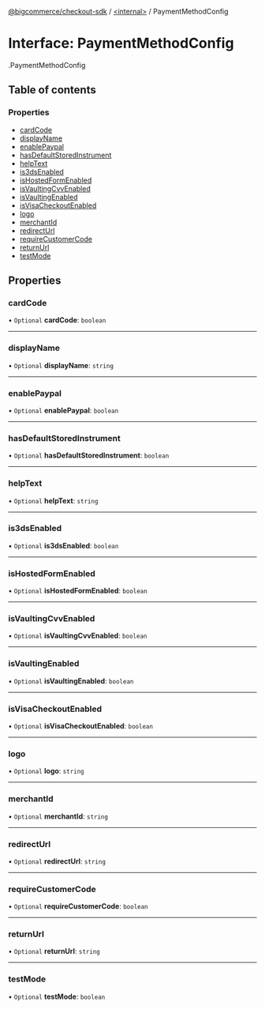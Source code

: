 [@bigcommerce/checkout-sdk](../README.md) / [<internal\>](../modules/internal_.md) / PaymentMethodConfig

# Interface: PaymentMethodConfig

[<internal>](../modules/internal_.md).PaymentMethodConfig

## Table of contents

### Properties

- [cardCode](internal_.PaymentMethodConfig.md#cardcode)
- [displayName](internal_.PaymentMethodConfig.md#displayname)
- [enablePaypal](internal_.PaymentMethodConfig.md#enablepaypal)
- [hasDefaultStoredInstrument](internal_.PaymentMethodConfig.md#hasdefaultstoredinstrument)
- [helpText](internal_.PaymentMethodConfig.md#helptext)
- [is3dsEnabled](internal_.PaymentMethodConfig.md#is3dsenabled)
- [isHostedFormEnabled](internal_.PaymentMethodConfig.md#ishostedformenabled)
- [isVaultingCvvEnabled](internal_.PaymentMethodConfig.md#isvaultingcvvenabled)
- [isVaultingEnabled](internal_.PaymentMethodConfig.md#isvaultingenabled)
- [isVisaCheckoutEnabled](internal_.PaymentMethodConfig.md#isvisacheckoutenabled)
- [logo](internal_.PaymentMethodConfig.md#logo)
- [merchantId](internal_.PaymentMethodConfig.md#merchantid)
- [redirectUrl](internal_.PaymentMethodConfig.md#redirecturl)
- [requireCustomerCode](internal_.PaymentMethodConfig.md#requirecustomercode)
- [returnUrl](internal_.PaymentMethodConfig.md#returnurl)
- [testMode](internal_.PaymentMethodConfig.md#testmode)

## Properties

### cardCode

• `Optional` **cardCode**: `boolean`

___

### displayName

• `Optional` **displayName**: `string`

___

### enablePaypal

• `Optional` **enablePaypal**: `boolean`

___

### hasDefaultStoredInstrument

• `Optional` **hasDefaultStoredInstrument**: `boolean`

___

### helpText

• `Optional` **helpText**: `string`

___

### is3dsEnabled

• `Optional` **is3dsEnabled**: `boolean`

___

### isHostedFormEnabled

• `Optional` **isHostedFormEnabled**: `boolean`

___

### isVaultingCvvEnabled

• `Optional` **isVaultingCvvEnabled**: `boolean`

___

### isVaultingEnabled

• `Optional` **isVaultingEnabled**: `boolean`

___

### isVisaCheckoutEnabled

• `Optional` **isVisaCheckoutEnabled**: `boolean`

___

### logo

• `Optional` **logo**: `string`

___

### merchantId

• `Optional` **merchantId**: `string`

___

### redirectUrl

• `Optional` **redirectUrl**: `string`

___

### requireCustomerCode

• `Optional` **requireCustomerCode**: `boolean`

___

### returnUrl

• `Optional` **returnUrl**: `string`

___

### testMode

• `Optional` **testMode**: `boolean`
